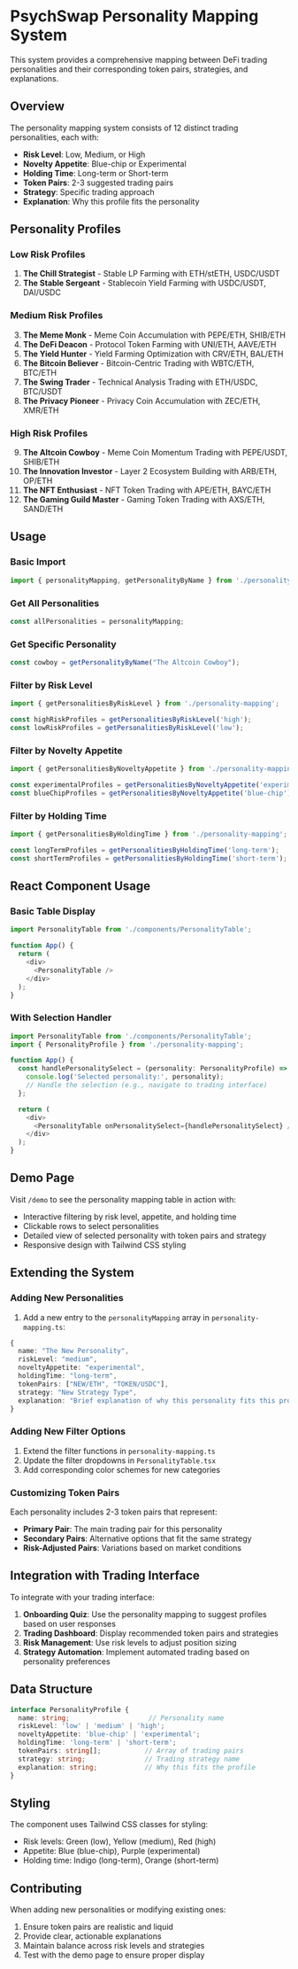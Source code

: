 # PsychSwap Personality Mapping System

This system provides a comprehensive mapping between DeFi trading personalities and their corresponding token pairs, strategies, and explanations.

## Overview

The personality mapping system consists of 12 distinct trading personalities, each with:
- **Risk Level**: Low, Medium, or High
- **Novelty Appetite**: Blue-chip or Experimental
- **Holding Time**: Long-term or Short-term
- **Token Pairs**: 2-3 suggested trading pairs
- **Strategy**: Specific trading approach
- **Explanation**: Why this profile fits the personality

## Personality Profiles

### Low Risk Profiles
1. **The Chill Strategist** - Stable LP Farming with ETH/stETH, USDC/USDT
2. **The Stable Sergeant** - Stablecoin Yield Farming with USDC/USDT, DAI/USDC

### Medium Risk Profiles
3. **The Meme Monk** - Meme Coin Accumulation with PEPE/ETH, SHIB/ETH
4. **The DeFi Deacon** - Protocol Token Farming with UNI/ETH, AAVE/ETH
5. **The Yield Hunter** - Yield Farming Optimization with CRV/ETH, BAL/ETH
6. **The Bitcoin Believer** - Bitcoin-Centric Trading with WBTC/ETH, BTC/ETH
7. **The Swing Trader** - Technical Analysis Trading with ETH/USDC, BTC/USDT
8. **The Privacy Pioneer** - Privacy Coin Accumulation with ZEC/ETH, XMR/ETH

### High Risk Profiles
9. **The Altcoin Cowboy** - Meme Coin Momentum Trading with PEPE/USDT, SHIB/ETH
10. **The Innovation Investor** - Layer 2 Ecosystem Building with ARB/ETH, OP/ETH
11. **The NFT Enthusiast** - NFT Token Trading with APE/ETH, BAYC/ETH
12. **The Gaming Guild Master** - Gaming Token Trading with AXS/ETH, SAND/ETH

## Usage

### Basic Import
```typescript
import { personalityMapping, getPersonalityByName } from './personality-mapping';
```

### Get All Personalities
```typescript
const allPersonalities = personalityMapping;
```

### Get Specific Personality
```typescript
const cowboy = getPersonalityByName("The Altcoin Cowboy");
```

### Filter by Risk Level
```typescript
import { getPersonalitiesByRiskLevel } from './personality-mapping';

const highRiskProfiles = getPersonalitiesByRiskLevel('high');
const lowRiskProfiles = getPersonalitiesByRiskLevel('low');
```

### Filter by Novelty Appetite
```typescript
import { getPersonalitiesByNoveltyAppetite } from './personality-mapping';

const experimentalProfiles = getPersonalitiesByNoveltyAppetite('experimental');
const blueChipProfiles = getPersonalitiesByNoveltyAppetite('blue-chip');
```

### Filter by Holding Time
```typescript
import { getPersonalitiesByHoldingTime } from './personality-mapping';

const longTermProfiles = getPersonalitiesByHoldingTime('long-term');
const shortTermProfiles = getPersonalitiesByHoldingTime('short-term');
```

## React Component Usage

### Basic Table Display
```typescript
import PersonalityTable from './components/PersonalityTable';

function App() {
  return (
    <div>
      <PersonalityTable />
    </div>
  );
}
```

### With Selection Handler
```typescript
import PersonalityTable from './components/PersonalityTable';
import { PersonalityProfile } from './personality-mapping';

function App() {
  const handlePersonalitySelect = (personality: PersonalityProfile) => {
    console.log('Selected personality:', personality);
    // Handle the selection (e.g., navigate to trading interface)
  };

  return (
    <div>
      <PersonalityTable onPersonalitySelect={handlePersonalitySelect} />
    </div>
  );
}
```

## Demo Page

Visit `/demo` to see the personality mapping table in action with:
- Interactive filtering by risk level, appetite, and holding time
- Clickable rows to select personalities
- Detailed view of selected personality with token pairs and strategy
- Responsive design with Tailwind CSS styling

## Extending the System

### Adding New Personalities

1. Add a new entry to the `personalityMapping` array in `personality-mapping.ts`:

```typescript
{
  name: "The New Personality",
  riskLevel: "medium",
  noveltyAppetite: "experimental",
  holdingTime: "long-term",
  tokenPairs: ["NEW/ETH", "TOKEN/USDC"],
  strategy: "New Strategy Type",
  explanation: "Brief explanation of why this personality fits this profile."
}
```

### Adding New Filter Options

1. Extend the filter functions in `personality-mapping.ts`
2. Update the filter dropdowns in `PersonalityTable.tsx`
3. Add corresponding color schemes for new categories

### Customizing Token Pairs

Each personality includes 2-3 token pairs that represent:
- **Primary Pair**: The main trading pair for this personality
- **Secondary Pairs**: Alternative options that fit the same strategy
- **Risk-Adjusted Pairs**: Variations based on market conditions

## Integration with Trading Interface

To integrate with your trading interface:

1. **Onboarding Quiz**: Use the personality mapping to suggest profiles based on user responses
2. **Trading Dashboard**: Display recommended token pairs and strategies
3. **Risk Management**: Use risk levels to adjust position sizing
4. **Strategy Automation**: Implement automated trading based on personality preferences

## Data Structure

```typescript
interface PersonalityProfile {
  name: string;                    // Personality name
  riskLevel: 'low' | 'medium' | 'high';
  noveltyAppetite: 'blue-chip' | 'experimental';
  holdingTime: 'long-term' | 'short-term';
  tokenPairs: string[];           // Array of trading pairs
  strategy: string;               // Trading strategy name
  explanation: string;            // Why this fits the profile
}
```

## Styling

The component uses Tailwind CSS classes for styling:
- Risk levels: Green (low), Yellow (medium), Red (high)
- Appetite: Blue (blue-chip), Purple (experimental)
- Holding time: Indigo (long-term), Orange (short-term)

## Contributing

When adding new personalities or modifying existing ones:
1. Ensure token pairs are realistic and liquid
2. Provide clear, actionable explanations
3. Maintain balance across risk levels and strategies
4. Test with the demo page to ensure proper display 